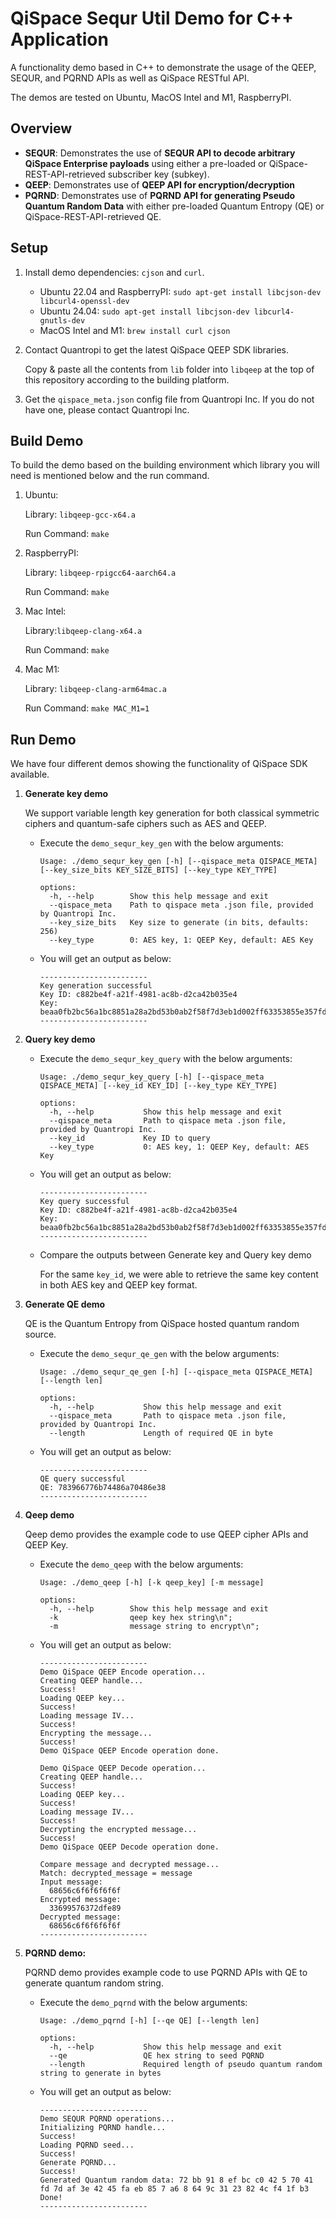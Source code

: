 # QiSpace Sequr Util Demo for C++ Application

  A functionality demo based in C++ to demonstrate the usage of the QEEP, SEQUR, and PQRND APIs as well as QiSpace RESTful API.

  The demos are tested on Ubuntu, MacOS Intel and M1, RaspberryPI.

## **Overview**

- **SEQUR**: Demonstrates the use of **SEQUR API to decode arbitrary QiSpace Enterprise payloads** using either a pre-loaded or QiSpace-REST-API-retrieved subscriber key (subkey).
- **QEEP**: Demonstrates use of **QEEP API for encryption/decryption** 
- **PQRND**: Demonstrates use of **PQRND API for generating Pseudo Quantum Random Data** with either pre-loaded Quantum Entropy (QE) or QiSpace-REST-API-retrieved QE.

## **Setup**

1. Install demo dependencies: `cjson` and `curl`.
  
    - Ubuntu 22.04 and RaspberryPI:  `sudo apt-get install libcjson-dev libcurl4-openssl-dev`
    - Ubuntu 24.04: `sudo apt-get install libcjson-dev libcurl4-gnutls-dev`
    - MacOS Intel and M1:  `brew install curl cjson`

2. Contact Quantropi to get the latest QiSpace QEEP SDK libraries.

    Copy & paste all the contents from `lib` folder into `libqeep` at the top of this repository according to the building platform.

3. Get the `qispace_meta.json` config file from Quantropi Inc. If you do not have one, please contact Quantropi Inc.

## **Build Demo**

To build the demo based on the building environment which library you will need is mentioned below and the run command.

1. Ubuntu: 
    
    Library: `libqeep-gcc-x64.a` 

    Run Command: `make`

2. RaspberryPI: 
    
    Library: `libqeep-rpigcc64-aarch64.a`

    Run Command: `make`

3. Mac Intel: 

    Library:`libqeep-clang-x64.a`

    Run Command: `make`

4. Mac M1: 
    
    Library: `libqeep-clang-arm64mac.a`

    Run Command: `make MAC_M1=1`

## **Run Demo**

We have four different demos showing the functionality of QiSpace SDK available.

1. **Generate key demo**

    We support variable length key generation for both classical symmetric ciphers and quantum-safe ciphers such as AES and QEEP.

    - Execute the `demo_sequr_key_gen` with the below arguments:

      ```
      Usage: ./demo_sequr_key_gen [-h] [--qispace_meta QISPACE_META] [--key_size_bits KEY_SIZE_BITS] [--key_type KEY_TYPE]

      options:
        -h, --help        Show this help message and exit
        --qispace_meta    Path to qispace meta .json file, provided by Quantropi Inc.
        --key_size_bits   Key size to generate (in bits, defaults: 256)
        --key_type        0: AES key, 1: QEEP Key, default: AES Key
      ```

    - You will get an output as below:

      ```
      ------------------------
      Key generation successful
      Key ID: c882be4f-a21f-4981-ac8b-d2ca42b035e4
      Key: beaa0fb2bc56a1bc8851a28a2bd53b0ab2f58f7d3eb1d002ff63353855e357fd
      ------------------------
      ```

2. **Query key demo**

    - Execute the `demo_sequr_key_query` with the below arguments:

      ```
      Usage: ./demo_sequr_key_query [-h] [--qispace_meta QISPACE_META] [--key_id KEY_ID] [--key_type KEY_TYPE]

      options:
        -h, --help           Show this help message and exit
        --qispace_meta       Path to qispace meta .json file, provided by Quantropi Inc.
        --key_id             Key ID to query
        --key_type           0: AES key, 1: QEEP Key, default: AES Key
      ```

    - You will get an output as below:

      ```
      ------------------------
      Key query successful
      Key ID: c882be4f-a21f-4981-ac8b-d2ca42b035e4
      Key: beaa0fb2bc56a1bc8851a28a2bd53b0ab2f58f7d3eb1d002ff63353855e357fd
      ------------------------
      ```

    - Compare the outputs between Generate key and Query key demo

      For the same `key_id`, we were able to retrieve the same key content in both AES key and QEEP key format.

3. **Generate QE demo**

    QE is the Quantum Entropy from QiSpace hosted quantum random source.
  
    - Execute the `demo_sequr_qe_gen` with the below arguments:

      ```
      Usage: ./demo_sequr_qe_gen [-h] [--qispace_meta QISPACE_META] [--length len]

      options:
        -h, --help           Show this help message and exit
        --qispace_meta       Path to qispace meta .json file, provided by Quantropi Inc.
        --length             Length of required QE in byte
      ```

    - You will get an output as below:

      ```
      ------------------------
      QE query successful
      QE: 783966776b74486a70486e38
      ------------------------
      ```

4. **Qeep demo**

    Qeep demo provides the example code to use QEEP cipher APIs and QEEP Key.

    - Execute the `demo_qeep` with the below arguments:

      ```
      Usage: ./demo_qeep [-h] [-k qeep_key] [-m message]

      options:
        -h, --help        Show this help message and exit
        -k                qeep key hex string\n";
        -m                message string to encrypt\n";
      ```

    - You will get an output as below:

      ```
      ------------------------
      Demo QiSpace QEEP Encode operation...
      Creating QEEP handle...
      Success!
      Loading QEEP key...
      Success!
      Loading message IV...
      Success!
      Encrypting the message...
      Success!
      Demo QiSpace QEEP Encode operation done.

      Demo QiSpace QEEP Decode operation...
      Creating QEEP handle...
      Success!
      Loading QEEP key...
      Success!
      Loading message IV...
      Success!
      Decrypting the encrypted message...
      Success!
      Demo QiSpace QEEP Decode operation done.

      Compare message and decrypted message...
      Match: decrypted_message = message 
      Input message: 
        68656c6f6f6f6f6f
      Encrypted message: 
        33699576372dfe89
      Decrypted message: 
        68656c6f6f6f6f6f
      ------------------------
      ```

5. **PQRND demo:**

    PQRND demo provides example code to use PQRND APIs with QE to generate quantum random string.

    - Execute the `demo_pqrnd` with the below arguments:

      ```
      Usage: ./demo_pqrnd [-h] [--qe QE] [--length len]

      options:
        -h, --help           Show this help message and exit
        --qe                 QE hex string to seed PQRND
        --length             Required length of pseudo quantum random string to generate in bytes
      ```

    - You will get an output as below:

      ```
      ------------------------
      Demo SEQUR PQRND operations...
      Initializing PQRND handle...
      Success!
      Loading PQRND seed...
      Success!
      Generate PQRND...
      Success!
      Generated Quantum random data: 72 bb 91 8 ef bc c0 42 5 70 41 fd 7d af 3e 42 45 fa eb 85 7 a6 8 64 9c 31 23 82 4c f4 1f b3 
      Done!
      ------------------------
      ```